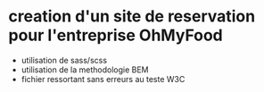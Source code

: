 # creation d'un site de reservation pour l'entreprise OhMyFood #

- utilisation de sass/scss
- utilisation de la methodologie BEM
- fichier ressortant sans erreurs au teste W3C

